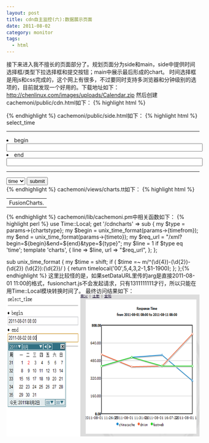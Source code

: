 ```yaml
---
layout: post
title: cdn自主监控(六):数据展示页面
date: 2011-08-02
category: monitor
tags:
  - html
---
```


接下来进入我不擅长的页面部分了。规划页面分为side和main，side中提供时间选择框/类型下拉选择框和提交按钮；main中展示最后形成的chart。
时间选择框是用js和css完成的，这个网上有很多，不过要同时支持多浏览器和分钟级别的选项的，目前就发现一个好用的。下载地址如下：<http://chenlinux.com/images/uploads/Calendar.zip>
然后创建cachemoni/public/cdn.html如下：
{% highlight html %}
<HTML>
<HEAD>
<META NAME="ROBOTS" CONTENT="NOINDEX, NOFOLLOW">
<TITLE>CDN Monitor</TITLE>
</HEAD>
<FRAMESET BORDER="0" FRAMEBORDER="0" FRAMESPACING="0" COLS="270,*">
<FRAME SRC="side.html" NAME="side" TARGET="main">
<FRAME SRC="main.html" NAME="main">
</FRAMESET>
</HTML>{% endhighlight %}
cachemoni/public/side.html如下：
{% highlight html %}
<link type="text/css" rel="stylesheet" href="css/calendar.css" />
<script language="javascript" src="javascripts/calendar.js"></script>
select_time<HR>
<form action="/cdncharts" method="get" target="main">
<LI>begin</LI>
<input name="timefrom" type="text" id="timefrom" style="width:100%;" onclick="displayCalendar(this, 'yyyy-mm-dd hh:ii', this, true, '');"/>
<LI>end</LI>
<input name="timeto" type="text" id="timeto" style="width:100%;" onclick="displayCalendar(this, 'yyyy-mm-dd hh:ii', this, true, '');"/><HR>
<select name="chartstype" id="chartstype">
<option value="area">area</option>
<option value="isp">isp</option>
<option value="time" selected>time</option>
</select>
<input type="submit" value="submit" id="submit">
</form>{% endhighlight %}
cachemoni/views/charts.tt如下：
{% highlight html %}
<html>
<head>
<title>FusionCharts Free Documentation</title>
<link rel="stylesheet" href="css/chartstyle.css" type="text/css" />
<script language="JavaScript" src="javascripts/FusionCharts.js"></script>
</head>

<body>
<table width="98%" border="0" cellspacing="0" cellpadding="3" align="center">
  <tr> 
    <td valign="top" class="text" align="center"> <div id="chartdiv" align="center"> 
        FusionCharts. 
      <script type="text/javascript">
		   var chart = new FusionCharts("[% IF line %]chartswf/FCF_MSLine.swf[% ELSE %]chartswf/FCF_MSBar2D.swf[% END %]", "ChartId", "400", "350");
		   chart.setDataURL(escape("[% url %]"));
		   chart.render("chartdiv");
		</script> </td>
  </tr>
</table>
</body>
</html>{% endhighlight %}
cachemoni/lib/cachemoni.pm中相关函数如下：
{% highlight perl %}
use Time::Local;
get '/cdncharts' => sub {
    my $type = params->{chartstype};
    my $begin = unix_time_format(params->{timefrom});
    my $end = unix_time_format(params->{timeto});
    my $req_url = "/xml?begin=${begin}&end=${end}&type=${type}";
    my $line = 1 if $type eq 'time';
    template 'charts', { line => $line, url => "$req_url", };
};

sub unix_time_format {
    my $time = shift;
    if ( $time =~ m/^(\d{4})-(\d{2})-(\d{2}) (\d{2}):(\d{2})/ ) {
        return timelocal('00',$5,$4,$3,$2-1,$1-1900);
    };
};{% endhighlight %}
这里比较怪的是，如果setDataURL里传的arg是直接2011-08-01 11:00的格式，fusionchart.js不会发起请求，只有1311111111才行，所以只能在用Time::Local模块转换时间了。
最终访问结果如下：
<img src="/images/uploads/calendar.png" alt="" title="QQ截图20110802191306" width="697" height="370" class="alignnone size-full wp-image-2555" />

